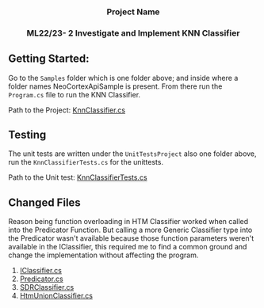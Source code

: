 <h3 align="center">Project Name</h3>
<h3 align="center">ML22/23- 2 Investigate and Implement KNN Classifier</h3>

## Getting Started:

Go to the `Samples` folder which is one folder above; and inside where a folder names NeoCortexApiSample is present. From there run the `Program.cs` file to run the KNN Classifier.

Path to the Project: [KnnClassifier.cs](https://github.com/ayan1948/neocortexapi/blob/master/source/NeoCortexApi/Classifiers/KnnClassifier.cs)

## Testing
The unit tests are written under the `UnitTestsProject` also one folder above, run the `KnnClassifierTests.cs` for the unittests.

Path to the Unit test: [KnnClassifierTests.cs](https://github.com/ayan1948/neocortexapi/blob/master/source/UnitTestsProject/KnnClassifierTests.cs)

## Changed Files

Reason being function overloading in HTM Classifier worked when called into the Predicator Function. But calling a more Generic Classifier type into the Predicator wasn't available because those function parameters weren't available in the IClassifier, this required me to find a common ground and change the implementation without affecting the program.

1. [IClassifier.cs](https://github.com/ayan1948/neocortexapi/blob/master/source/NeoCortexApi/Classifiers/IClassifier.cs)
2. [Predicator.cs](https://github.com/ayan1948/neocortexapi/blob/master/source/NeoCortexApi/Predictor.cs)
3. [SDRClassifier.cs](https://github.com/ayan1948/neocortexapi/blob/master/source/NeoCortexApi/Classifiers/SDRClassifier.cs)
4. [HtmUnionClassifier.cs](https://github.com/ayan1948/neocortexapi/blob/master/source/NeoCortexApi/Classifiers/HtmUnionClassifier.cs)
